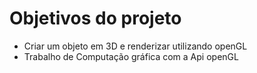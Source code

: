 # Objetivos do projeto
- Criar um objeto em 3D e renderizar utilizando openGL
- Trabalho de Computação gráfica com a Api openGL
